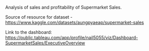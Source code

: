 Analysis of sales and profitability of Supermarket Sales.

Source of resource for dataset - https://www.kaggle.com/datasets/aungpyaeap/supermarket-sales

Link to the dashboard: https://public.tableau.com/app/profile/nail5055/viz/Dashboard-SupermarketSales/ExecutiveOverview
